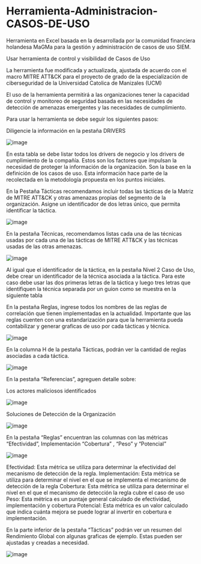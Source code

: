 # Herramienta-Administracion-CASOS-DE-USO

Herramienta en Excel basada en la desarrollada por la comunidad financiera holandesa MaGMa para la gestión y administración de casos de uso SIEM.

Usar herramienta de control y visibilidad de Casos de Uso

La herramienta fue modificada y actualizada, ajustada de acuerdo con el macro MITRE ATT&CK para el proyecto de grado de la especialización de ciberseguridad de la Universidad Catolica de Manizales (UCM)

El uso de la herramienta permitirá a las organizaciones tener la capacidad de control y monitoreo de seguridad basada en las necesidades de detección de amenazas emergentes y las necesidades de cumplimiento.


Para usar la herramienta se debe seguir los siguientes pasos:

Diligencie la información en la pestaña DRIVERS

![image](https://github.com/MigCHZ/Herramienta-Administracion-CASOS-DE-USO/assets/134456656/622d5546-e4a7-4f60-86ac-73a03ed218fd)


En esta tabla se debe listar todos los drivers de negocio y los drivers de cumplimiento de la compañía. Estos son los factores que impulsan la necesidad de proteger la información de la organización. Son la base en la definición de los casos de uso.
Esta información hace parte de la recolectada en la metodología propuesta en los puntos iniciales.


En la Pestaña Tácticas recomendamos incluir todas las tácticas de la Matriz de MITRE ATT&CK y otras amenazas propias del segmento de la organización. 
Asigne un identificador de dos letras único, que permita identificar la táctica.

![image](https://github.com/MigCHZ/Herramienta-Administracion-CASOS-DE-USO/assets/134456656/a539f520-167b-4884-9d68-4cae9ad8a5fd)

En la pestaña Técnicas, recomendamos listas cada una de las técnicas usadas por cada una de las tácticas de MITRE ATT&CK y las técnicas usadas de las otras amenazas.

![image](https://github.com/MigCHZ/Herramienta-Administracion-CASOS-DE-USO/assets/134456656/74c17fdf-093c-443c-9881-c4fb30da8469)


Al igual que el identificador de la táctica, en la pestaña Nivel 2 Caso de Uso, debe crear un identificador de la técnica asociada a la táctica. Para este caso debe usar las dos primeras letras de la táctica y luego tres letras que identifiquen la técnica separada por un guion como se muestra en la siguiente tabla

En la pestaña Reglas, ingrese todos los nombres de las reglas de correlación que tienen implementadas en la actualidad.
Importante que las reglas cuenten con una estandarización para que la herramienta pueda contabilizar y generar graficas de uso por cada tácticas y técnica.

![image](https://github.com/MigCHZ/Herramienta-Administracion-CASOS-DE-USO/assets/134456656/fd8bfebe-55df-445c-bf1b-305f18af6e25)

En la columna H de la pestaña Tácticas, podrán ver la cantidad de reglas asociadas a cada táctica.

![image](https://github.com/MigCHZ/Herramienta-Administracion-CASOS-DE-USO/assets/134456656/af42b062-6200-411a-9892-9a9998136f73)


En la pestaña “Referencias”, agreguen detalle sobre:

Los actores maliciosos identificados 

![image](https://github.com/MigCHZ/Herramienta-Administracion-CASOS-DE-USO/assets/134456656/9ac88f02-3376-4c5b-8071-a020c8e33ac7)


Soluciones de Detección de la Organización 

![image](https://github.com/MigCHZ/Herramienta-Administracion-CASOS-DE-USO/assets/134456656/9cef2d17-8110-4781-8519-75aea51dba5f)


En la pestaña “Reglas” encuentran las columnas con las métricas “Efectividad”, Implementación “Cobertura” , “Peso” y “Potencial”

![image](https://github.com/MigCHZ/Herramienta-Administracion-CASOS-DE-USO/assets/134456656/00807433-4306-4ef3-a50a-3a2153c98e57)


Efectividad:  Esta métrica se utiliza para determinar la efectividad del mecanismo de detección de la regla.
Implementación: Esta métrica se utiliza para determinar el nivel en el que se implementa el mecanismo de detección de la regla 
Cobertura: Esta métrica se utiliza para determinar el nivel en el que el mecanismo de detección la regla cubre el caso de uso
Peso: Esta métrica es un puntaje general calculado de efectividad, implementación y cobertura
Potencial: Esta métrica es un valor calculado que indica cuánta mejora se puede lograr al invertir en cobertura e implementación.

En la parte inferior de la pestaña “Tácticas” podrán ver un resumen del Rendimiento Global con algunas graficas de ejemplo. Estas pueden ser ajustadas y creadas a necesidad.

![image](https://github.com/MigCHZ/Herramienta-Administracion-CASOS-DE-USO/assets/134456656/da504877-329b-4856-ae97-77401b0ef5a2)









